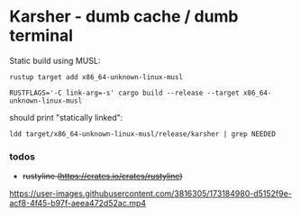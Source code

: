 # Karsher -  dumb cache / dumb terminal

Static build using MUSL:

```
rustup target add x86_64-unknown-linux-musl 
```


```
RUSTFLAGS='-C link-arg=-s' cargo build --release --target x86_64-unknown-linux-musl
```

should print "statically linked":

```
ldd target/x86_64-unknown-linux-musl/release/karsher | grep NEEDED 

```

### todos
- ~~rustyline (https://crates.io/crates/rustyline)~~



https://user-images.githubusercontent.com/3816305/173184980-d5152f9e-acf8-4f45-b97f-aeea472d52ac.mp4

